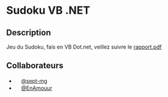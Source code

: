 # Sudoku VB .NET

## Description
Jeu du Sudoku, fais en VB Dot.net, veillez suivre le [rapport.pdf](rapport.pdf)

## Collaborateurs

- [<img src="https://avatars.githubusercontent.com/u/67376828?v=4" width="16" height="16">@sept-mg](https://github.com/sept-mg)
- [<img src="https://avatars.githubusercontent.com/u/153220291?v=4" width="16" height="16">@EnAmouur](https://github.com/EnAmouur)

